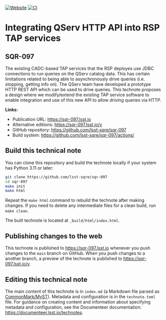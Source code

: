 [![Website](https://img.shields.io/badge/sqr--097-lsst.io-brightgreen.svg)](https://sqr-097.lsst.io)
[![CI](https://github.com/lsst-sqre/sqr-097/actions/workflows/ci.yaml/badge.svg)](https://github.com/lsst-sqre/sqr-097/actions/workflows/ci.yaml)

# Integrating QServ HTTP API into RSP TAP services

## SQR-097

The existing CADC-based TAP services that the RSP deployes use JDBC connections to run queries on the QServ catalog data. This has certain limitations related to being able to asynchronously drive queries (i.e. stopping, getting info on). The QServ team have developed a prototype HTTP REST API which can be used to drive queries. This technote proposes a design where we modify/extend the existing TAP service software to enable integration and use of this new API to allow driving queries via HTTP.

**Links:**

- Publication URL: https://sqr-097.lsst.io
- Alternative editions: https://sqr-097.lsst.io/v
- GitHub repository: https://github.com/lsst-sqre/sqr-097
- Build system: https://github.com/lsst-sqre/sqr-097/actions/


## Build this technical note

You can clone this repository and build the technote locally if your system has Python 3.11 or later:

```sh
git clone https://github.com/lsst-sqre/sqr-097
cd sqr-097
make init
make html
```

Repeat the `make html` command to rebuild the technote after making changes.
If you need to delete any intermediate files for a clean build, run `make clean`.

The built technote is located at `_build/html/index.html`.

## Publishing changes to the web

This technote is published to https://sqr-097.lsst.io whenever you push changes to the `main` branch on GitHub.
When you push changes to a another branch, a preview of the technote is published to https://sqr-097.lsst.io/v.

## Editing this technical note

The main content of this technote is in `index.md` (a Markdown file parsed as [CommonMark/MyST](https://myst-parser.readthedocs.io/en/latest/index.html)).
Metadata and configuration is in the `technote.toml` file.
For guidance on creating content and information about specifying metadata and configuration, see the Documenteer documentation: https://documenteer.lsst.io/technotes.

